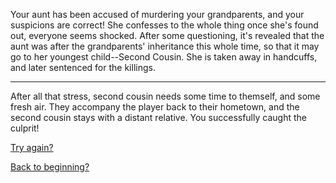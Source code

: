 Your aunt has been accused of murdering your grandparents, and your suspicions are correct! She confesses to the whole thing once she's found out, everyone seems shocked.
After some questioning, it's revealed that the aunt was after the grandparents' inheritance this whole time, so that it may go to her youngest child--Second Cousin. She is taken away in handcuffs, and later sentenced for the killings.

- - -

After all that stress, second cousin needs some time to themself, and some fresh air. They accompany the player back to their hometown, and the second cousin stays with a distant relative.
You successfully caught the culprit!

[Try again?](../home.md)

[Back to beginning?](../README.md)